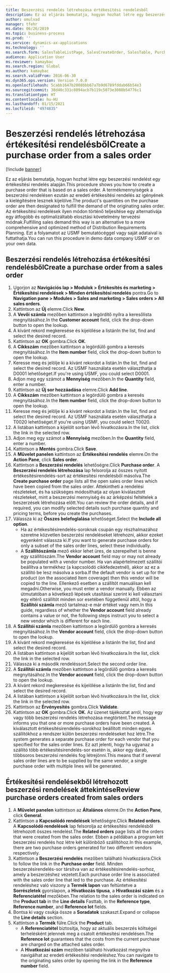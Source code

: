 ```yaml
---
title: Beszerzési rendelés létrehozása értékesítési rendelésből
description: Ez az eljárás bemutatja, hogyan hozhat létre egy beszerzési rendelést egy értékesítési rendelés alapján.
author: omulvad
manager: tfehr
ms.date: 06/26/2019
ms.topic: business-process
ms.prod: ''
ms.service: dynamics-ax-applications
ms.technology: ''
ms.search.form: SalesTableListPage, SalesCreateOrder, SalesTable, PurchCreateFromSalesOrder, VendAccountItemLookup, SalesTableReferences, PurchTable, PurchTablePart
audience: Application User
ms.reviewer: kamaybac
ms.search.region: Global
ms.author: kamaybac
ms.search.validFrom: 2016-06-30
ms.dyn365.ops.version: Version 7.0.0
ms.openlocfilehash: 5cabb1647b2008bbb67a7b9d6789fddab66b54e3
ms.sourcegitcommit: 38d40c331c8894acb7b119c5073e3088b54776c1
ms.translationtype: HT
ms.contentlocale: hu-HU
ms.lasthandoff: 01/15/2021
ms.locfileid: "4974835"
---
```

# <a name="create-a-purchase-order-from-a-sales-order"></a><span data-ttu-id="4f689-103">Beszerzési rendelés létrehozása értékesítési rendelésből</span><span class="sxs-lookup"><span data-stu-id="4f689-103">Create a purchase order from a sales order</span></span>

[!include [banner](../../includes/banner.md)]

<span data-ttu-id="4f689-104">Ez az eljárás bemutatja, hogyan hozhat létre egy beszerzési rendelést egy értékesítési rendelés alapján.</span><span class="sxs-lookup"><span data-stu-id="4f689-104">This procedure shows you how to create a purchase order that is based on a sales order.</span></span> <span data-ttu-id="4f689-105">A termékmennyiségek a beszerzési rendelésen ezután az eredeti értékesítési rendelés az igényének a kielégítésére lesznek kijelölve.</span><span class="sxs-lookup"><span data-stu-id="4f689-105">The product's quantities on the purchase order are then designated to fulfill the demand of the originating sales order.</span></span> <span data-ttu-id="4f689-106">Az értékesítési rendelések ilyen módon történő teljesítése egy alternatívája egy átfogóbb és optimalizáltabb elosztási követelmény tervezési módnak.</span><span class="sxs-lookup"><span data-stu-id="4f689-106">Fulfilling sales demand this way is an alternative to a more comprehensive and optimized method of Distribution Requirements Planning.</span></span> <span data-ttu-id="4f689-107">Ezt a folyamatot az USMF bemutatócéggel vagy saját adataival is futtathatja.</span><span class="sxs-lookup"><span data-stu-id="4f689-107">You can run this procedure in demo data company USMF or on your own data.</span></span>


## <a name="create-a-purchase-order-from-a-sales-order"></a><span data-ttu-id="4f689-108">Beszerzési rendelés létrehozása értékesítési rendelésből</span><span class="sxs-lookup"><span data-stu-id="4f689-108">Create a purchase order from a sales order</span></span>
1. <span data-ttu-id="4f689-109">Ugorjon az **Navigációs lap > Modulok > Értékesítés és marketing > Értékesítési rendelések > Minden értékesítési rendelés** pontra.</span><span class="sxs-lookup"><span data-stu-id="4f689-109">Go to **Navigation pane > Modules > Sales and marketing > Sales orders > All sales orders**.</span></span>
2. <span data-ttu-id="4f689-110">Kattintson az **Új** elemre.</span><span class="sxs-lookup"><span data-stu-id="4f689-110">Click **New**.</span></span>
3. <span data-ttu-id="4f689-111">A **Vevői számla** mezőben kattintson a legördítő nyílra a keresőlista megnyitásához.</span><span class="sxs-lookup"><span data-stu-id="4f689-111">In the **Customer account** field, click the drop-down button to open the lookup.</span></span>
4. <span data-ttu-id="4f689-112">A kívánt rekord megkeresése és kijelölése a listán</span><span class="sxs-lookup"><span data-stu-id="4f689-112">In the list, find and select the desired record.</span></span>
5. <span data-ttu-id="4f689-113">Kattintson az **OK** gombra.</span><span class="sxs-lookup"><span data-stu-id="4f689-113">Click **OK**.</span></span>
6. <span data-ttu-id="4f689-114">A **Cikkszám** mezőben kattintson a legördülő gombra a keresés megnyitásához.</span><span class="sxs-lookup"><span data-stu-id="4f689-114">In the **Item number** field, click the drop-down button to open the lookup.</span></span>
7. <span data-ttu-id="4f689-115">Keresse meg és jelölje ki a kívánt rekordot a listán.</span><span class="sxs-lookup"><span data-stu-id="4f689-115">In the list, find and select the desired record.</span></span> <span data-ttu-id="4f689-116">Az USMF használata esetén választhatja a D0001 lehetőséget.</span><span class="sxs-lookup"><span data-stu-id="4f689-116">If you're using USMF, you could select D0001.</span></span>  
8. <span data-ttu-id="4f689-117">Adjon meg egy számot a **Mennyiség** mezőben.</span><span class="sxs-lookup"><span data-stu-id="4f689-117">In the **Quantity** field, enter a number.</span></span>
9. <span data-ttu-id="4f689-118">Kattintson az **Új sor hozzáadása** elemre.</span><span class="sxs-lookup"><span data-stu-id="4f689-118">Click **Add line**.</span></span>
10. <span data-ttu-id="4f689-119">A **Cikkszám** mezőben kattintson a legördülő gombra a keresés megnyitásához.</span><span class="sxs-lookup"><span data-stu-id="4f689-119">In the **Item number** field, click the drop-down button to open the lookup.</span></span>
11. <span data-ttu-id="4f689-120">Keresse meg és jelölje ki a kívánt rekordot a listán.</span><span class="sxs-lookup"><span data-stu-id="4f689-120">In the list, find and select the desired record.</span></span> <span data-ttu-id="4f689-121">Az USMF használata esetén választhatja a T0020 lehetőséget.</span><span class="sxs-lookup"><span data-stu-id="4f689-121">If you're using USMF, you could select T0020.</span></span>  
12. <span data-ttu-id="4f689-122">A listában kattintson a kijelölt sorban lévő hivatkozásra.</span><span class="sxs-lookup"><span data-stu-id="4f689-122">In the list, click the link in the selected row.</span></span>
13. <span data-ttu-id="4f689-123">Adjon meg egy számot a **Mennyiség** mezőben.</span><span class="sxs-lookup"><span data-stu-id="4f689-123">In the **Quantity** field, enter a number.</span></span>
14. <span data-ttu-id="4f689-124">Kattintson a **Mentés** gombra.</span><span class="sxs-lookup"><span data-stu-id="4f689-124">Click **Save**.</span></span>
15. <span data-ttu-id="4f689-125">A **Művelet panelen** kattintson az **Értékesítési rendelés** elemre.</span><span class="sxs-lookup"><span data-stu-id="4f689-125">On the **Action Pane**, click **Sales order**.</span></span>
16. <span data-ttu-id="4f689-126">Kattintson a **Beszerzési rendelés** lehetőségre.</span><span class="sxs-lookup"><span data-stu-id="4f689-126">Click **Purchase order**.</span></span> <span data-ttu-id="4f689-127">A **Beszerzési rendelés létrehozása** lap felsorolja az összes nyitott értékesítésirendelés-sort az értékesítési rendelésből másolva.</span><span class="sxs-lookup"><span data-stu-id="4f689-127">The **Create purchase order** page lists all the open sales order lines which have been copied from the sales order.</span></span> <span data-ttu-id="4f689-128">Áttekintheti a rendelési részleteket, és ha szükséges módosíthatja az olyan kiválasztott részleteket, mint a beszerzési mennyiség és az árképzési feltételek a beszerzések létrehozása előtt.</span><span class="sxs-lookup"><span data-stu-id="4f689-128">You can review the order details, and if required, you can modify selected details such purchase quantity and pricing terms, before you create the purchases.</span></span> 
17. <span data-ttu-id="4f689-129">Válassza ki az **Összes belefoglalása** lehetőséget.</span><span class="sxs-lookup"><span data-stu-id="4f689-129">Select the **Include all option**.</span></span>
    - <span data-ttu-id="4f689-130">Ha az értékesítésirendelés-soroknak csupán egy részhalmazához szeretne közvetlen beszerzési rendeléseket létrehozni, akkor ezeket egyenként válassza ki.</span><span class="sxs-lookup"><span data-stu-id="4f689-130">If you want to generate purchase orders for only a subset of the sales order lines, select these individually.</span></span>  
    - <span data-ttu-id="4f689-131">A **Szállítószámla** mező ekkor lehet üres, de szerepelhet is benne egy szállítószám.</span><span class="sxs-lookup"><span data-stu-id="4f689-131">The **Vendor account** field may or may not already be populated with a vendor number.</span></span> <span data-ttu-id="4f689-132">Ha van alapértelmezett szállítói beállítva a termékhez (a kapcsolódó cikkfedezetnél), akkor az ez a szállító be lesz másolva a sorba.</span><span class="sxs-lookup"><span data-stu-id="4f689-132">If the default vendor is set up for the product (on the associated Item coverage) then this vendor will be copied  to the line.</span></span> <span data-ttu-id="4f689-133">Ellenkező esetben a szállítót manuálisan kell megadni.</span><span class="sxs-lookup"><span data-stu-id="4f689-133">Otherwise, you must enter a vendor manually.</span></span>  <span data-ttu-id="4f689-134">Ebben az útmutatóban a következő lépések utasításai szerint ki kell választani egy eltérő szállítót minden sor esetében függetlenül attól, hogy a **Szállítói számla** mező tartalmaz-e már értéket vagy nem.</span><span class="sxs-lookup"><span data-stu-id="4f689-134">In this guide, regardless of whether the **Vendor account** field already contains a value or not, the following steps instruct you to select a new vendor which is different for each line.</span></span>  
18. <span data-ttu-id="4f689-135">A **Szállítói számla** mezőben kattintson a legördülő gombra a keresés megnyitásához.</span><span class="sxs-lookup"><span data-stu-id="4f689-135">In the **Vendor account** field, click the drop-down button to open the lookup.</span></span>
19. <span data-ttu-id="4f689-136">A kívánt rekord megkeresése és kijelölése a listán</span><span class="sxs-lookup"><span data-stu-id="4f689-136">In the list, find and select the desired record.</span></span>
20. <span data-ttu-id="4f689-137">A listában kattintson a kijelölt sorban lévő hivatkozásra.</span><span class="sxs-lookup"><span data-stu-id="4f689-137">In the list, click the link in the selected row.</span></span>
21. <span data-ttu-id="4f689-138">Válassza ki a második rendeléssort.</span><span class="sxs-lookup"><span data-stu-id="4f689-138">Select the second order line.</span></span>
22. <span data-ttu-id="4f689-139">A **Szállítói számla** mezőben kattintson a legördülő gombra a keresés megnyitásához.</span><span class="sxs-lookup"><span data-stu-id="4f689-139">In the **Vendor account** field, click the drop-down button to open the lookup.</span></span>
23. <span data-ttu-id="4f689-140">A kívánt rekord megkeresése és kijelölése a listán</span><span class="sxs-lookup"><span data-stu-id="4f689-140">In the list, find and select the desired record.</span></span>
24. <span data-ttu-id="4f689-141">A listában kattintson a kijelölt sorban lévő hivatkozásra.</span><span class="sxs-lookup"><span data-stu-id="4f689-141">In the list, click the link in the selected row.</span></span>
25. <span data-ttu-id="4f689-142">Kattintson az **Érvényesítés** gombra.</span><span class="sxs-lookup"><span data-stu-id="4f689-142">Click **Validate**.</span></span>
26. <span data-ttu-id="4f689-143">Kattintson az **OK** gombra.</span><span class="sxs-lookup"><span data-stu-id="4f689-143">Click **OK**.</span></span> <span data-ttu-id="4f689-144">Az üzenet tájékoztat arról, hogy egy vagy több beszerzési rendelés létrehozása megtörtént.</span><span class="sxs-lookup"><span data-stu-id="4f689-144">The message informs you that one or more purchase orders have been created.</span></span> <span data-ttu-id="4f689-145">A kiválasztott értékesítésirendelés-sorokhoz beállított minden egyes szállítókhoz a rendszer külön beszerzési rendeléseket hoz létre.</span><span class="sxs-lookup"><span data-stu-id="4f689-145">The system generates a separate purchase order for each vendor that you specified for the sales order lines.</span></span> <span data-ttu-id="4f689-146">Ez azt jelenti, hogy ha ugyanaz a szállító több értékesítésirendelés-sor esetén is, akkor egy darab, többsoros beszerzési rendelés fog létrejönni.</span><span class="sxs-lookup"><span data-stu-id="4f689-146">This means that if several sales order lines are to be supplied by the same vendor, a single purchase order with multiple lines will be generated.</span></span>  

## <a name="review-purchase-orders-created-from-sales-orders"></a><span data-ttu-id="4f689-147">Értékesítési rendelésekből létrehozott beszerzési rendelések áttekintése</span><span class="sxs-lookup"><span data-stu-id="4f689-147">Review purchase orders created from sales orders</span></span>
1. <span data-ttu-id="4f689-148">A **Művelet panelen** kattintson az **Általános** elemre.</span><span class="sxs-lookup"><span data-stu-id="4f689-148">On the **Action Pane**, click **General**.</span></span>
2. <span data-ttu-id="4f689-149">Kattintson a **Kapcsolódó rendelések** lehetőségre.</span><span class="sxs-lookup"><span data-stu-id="4f689-149">Click **Related orders**.</span></span> <span data-ttu-id="4f689-150">A **Kapcsolódó rendelések** lap felsorolja az értékesítési rendelésből létrehozott összes rendelést.</span><span class="sxs-lookup"><span data-stu-id="4f689-150">The **Related orders** page lists all the orders that were created from the sales order.</span></span> <span data-ttu-id="4f689-151">Ebben a példában a program két beszerzési rendelés hoz létre két különböző szállítóhoz.</span><span class="sxs-lookup"><span data-stu-id="4f689-151">In this example, there are two purchase orders generated for two different vendors respectively.</span></span> 
3. <span data-ttu-id="4f689-152">Kattintson a **Beszerzési rendelés** mezőben található hivatkozásra.</span><span class="sxs-lookup"><span data-stu-id="4f689-152">Click to follow the link in the **Purchase order** field.</span></span> <span data-ttu-id="4f689-153">Minden beszerzésirendelés-sor társítva van az értékesítésirendelés-sorhoz, amely a beszerzéshez vezetett.</span><span class="sxs-lookup"><span data-stu-id="4f689-153">Each purchase order line is associated with the sales order line that led to the purchase.</span></span> <span data-ttu-id="4f689-154">Az értékesítési rendeléshez való viszony a **Termék lapon** van feltüntetve a **Sorrészletek** gyorslapon, a **Hivatkozás típusa**, a **Hivatkozási szám** és a **Referenciatétel** mezőkben.</span><span class="sxs-lookup"><span data-stu-id="4f689-154">The relation to the sales order is indicated on the **Product tab** in the **Line details** Fasttab, in the **Reference type**, **Reference number**, and **Reference lot** fields.</span></span>  
4. <span data-ttu-id="4f689-155">Bontsa ki vagy csukja össze a **Soradatok** szakaszt.</span><span class="sxs-lookup"><span data-stu-id="4f689-155">Expand or collapse the **Line details** section.</span></span>
5. <span data-ttu-id="4f689-156">Kattintson a **Termék** fülre.</span><span class="sxs-lookup"><span data-stu-id="4f689-156">Click the **Product** tab.</span></span>
    - <span data-ttu-id="4f689-157">A **Referenciatétel** biztosítja, hogy az aktuális beszerzés költségei terhelésként jelennek meg a csatolt értékesítési rendelésen.</span><span class="sxs-lookup"><span data-stu-id="4f689-157">The **Reference lot** guarantees that the costs from the current purchase are charged on the attached sales order.</span></span>  
    - <span data-ttu-id="4f689-158">A **Hivatkozási szám** mezőben található hivatkozást megnyitva navigálhat az eredeti értékesítési rendeléshez.</span><span class="sxs-lookup"><span data-stu-id="4f689-158">You can navigate to the originating sales order by opening the link in the **Reference number** field.</span></span>  

